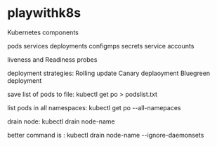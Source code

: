# playwithk8s


Kubernetes components

pods
services
deployments
configmps
secrets
service accounts


liveness and Readiness probes

deployment strategies:
Rolling update
Canary deplaoyment
Bluegreen deployment

save list of pods to file:
kubectl get po > podslist.txt

list pods in all namespaces:
kubectl get po --all-namepaces

drain node:
kubectl drain node-name

better command is :
kubectl drain node-name --ignore-daemonsets


